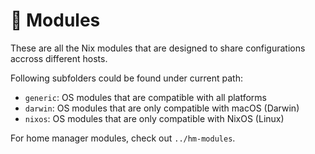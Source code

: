 # 🧩 Modules

These are all the Nix modules that are designed to share configurations accross different hosts.

Following subfolders could be found under current path:

- `generic`: OS modules that are compatible with all platforms
- `darwin`: OS modules that are only compatible with macOS (Darwin)
- `nixos`: OS modules that are only compatible with NixOS (Linux)

For home manager modules, check out `../hm-modules`.
